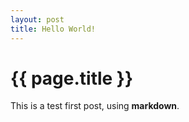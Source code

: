 ```yaml
---
layout: post
title: Hello World!
---
```


# {{ page.title }}

<p class="meta"18 Sept 2011 - Lincoln</p>

This is a test first post, using **markdown**.
